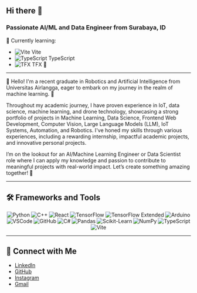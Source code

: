 ## Hi there 👋  

### Passionate AI/ML and Data Engineer from Surabaya, ID  

🚀 Currently learning:   
- ![Vite](https://github.com/user-attachments/assets/7c4f3e6b-9e1d-4560-8598-2b2fbc4c404f) Vite   
- ![TypeScript](https://github.com/user-attachments/assets/0d5b84db-3fff-4f5d-9325-2f86b986a4b3) TypeScript   
- ![TFX](https://github.com/user-attachments/assets/34516c77-f868-4b57-b626-6ce8eacd8bac) TFX 🚀  

---  

🌟 Hello! I'm a recent graduate in Robotics and Artificial Intelligence from Universitas Airlangga, eager to embark on my journey in the realm of machine learning. 🚀  

Throughout my academic journey, I have proven experience in IoT, data science, machine learning, and drone technology, showcasing a strong portfolio of projects in Machine Learning, Data Science, Frontend Web Development, Computer Vision, Large Language Models (LLM), IoT Systems, Automation, and Robotics. I've honed my skills through various experiences, including a rewarding internship, impactful academic projects, and innovative personal projects.  

I’m on the lookout for an AI/Machine Learning Engineer or Data Scientist role where I can apply my knowledge and passion to contribute to meaningful projects with real-world impact. Let’s create something amazing together! 🌟  

---  

## 🛠️ Frameworks and Tools  
<div style="display: flex; flex-wrap: wrap; justify-content: space-around;">  
  <img src="https://img.icons8.com/color/48/000000/python--v2.png" alt="Python" />  
  <img src="https://img.icons8.com/color/48/000000/c-plus-plus-logo.png" alt="C++" />  
  <img src="https://img.icons8.com/color/48/000000/react-native.png" alt="React" />  
  <img src="https://img.icons8.com/color/48/000000/tensorflow.png" alt="TensorFlow" />   
  <img src="https://img.icons8.com/color/48/000000/tensorflow-extended.png" alt="TensorFlow Extended" />  
  <img src="https://img.icons8.com/color/48/000000/arduino.png" alt="Arduino" />  
  <img src="https://img.icons8.com/color/48/000000/visual-studio-code-2019.png" alt="VSCode" />  
  <img src="https://img.icons8.com/color/48/000000/github-2.png" alt="GitHub" />  
  <img src="https://img.icons8.com/color/48/000000/c-sharp-logo.png" alt="C#" />  
  <img src="https://img.icons8.com/color/48/000000/pandas.png" alt="Pandas" />  
  <img src="https://img.icons8.com/color/48/000000/scikit-learn.png" alt="Scikit-Learn" />  
  <img src="https://img.icons8.com/color/48/000000/numpy.png" alt="NumPy" />   
  <img src="https://img.icons8.com/color/48/000000/typescript.png" alt="TypeScript" />  
  <img src="https://img.icons8.com/color/48/000000/vite.png" alt="Vite" />  
</div>  

---  

## 📝 Connect with Me  
- [LinkedIn](https://www.linkedin.com/in/reynaldo-arya-budi-trisna/)  
- [GitHub](https://github.com/Loverzzz)  
- [Instagram](https://www.instagram.com/reynaldoabt)  
- [Gmail](mailto:reynaldstar@gmail.com)  
